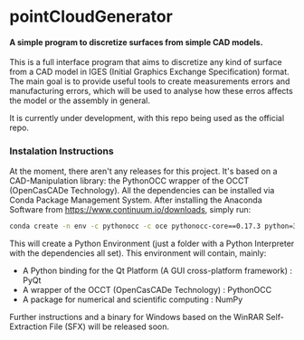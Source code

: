 pointCloudGenerator
===================

#### A simple program to discretize surfaces from simple CAD models.

This is a full interface program that aims to discretize any kind of surface from
a CAD model in IGES (Initial Graphics Exchange Specification) format. The main goal
is to provide useful tools to create measurements errors and manufacturing errors,
which will be used to analyse how these erros affects the model or the assembly
in general.

It is currently under development, with this repo being used as the official repo.

### Instalation Instructions

At the moment, there aren't any releases for this project.
It's based on a CAD-Manipulation library: the PythonOCC wrapper of the OCCT (OpenCasCADe Technology). All the dependencies can be installed via Conda Package Management System. After installing the Anaconda Software from https://www.continuum.io/downloads, simply run:
```bash
conda create -n env -c pythonocc -c oce pythonocc-core==0.17.3 python=3
```
This will create a Python Environment (just a folder with a Python Interpreter with the dependencies all set). This environment will contain, mainly:
* A Python binding for the Qt Platform (A GUI cross-platform framework) : PyQt
* A wrapper of the OCCT (OpenCasCADe Technology) : PythonOCC
* A package for numerical and scientific computing : NumPy

Further instructions and a binary for Windows based on the WinRAR Self-Extraction File (SFX) will be released soon.
